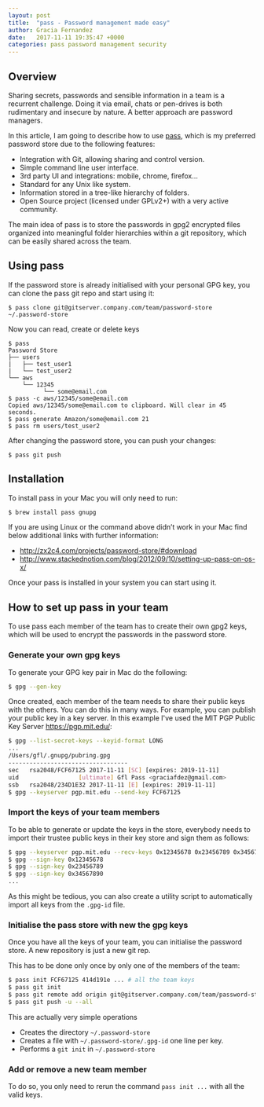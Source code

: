```yaml
---
layout: post
title:  "pass - Password management made easy"
author: Gracia Fernandez
date:   2017-11-11 19:35:47 +0000
categories: pass password management security
---
```


## Overview

Sharing secrets, passwords and sensible information in a team is a recurrent challenge. Doing it via email, chats or pen-drives is both rudimentary and insecure by nature. A better approach are password managers.  

In this article, I am going to describe how to use [pass](https://www.passwordstore.org/), which is my preferred password store due to the following features:

* Integration with Git, allowing sharing and control version.
* Simple command line user interface.
* 3rd party UI and integrations: mobile, chrome, firefox…
* Standard for any Unix like system.
* Information stored in a tree-like hierarchy of folders.
* Open Source project (licensed under GPLv2+) with a very active community.

The main idea of pass is to store the passwords in gpg2 encrypted files organized into meaningful folder hierarchies within a git repository, which can be easily shared across the team.

## Using pass

If the password store is already initialised with your personal GPG key, 
you can clone the pass git repo and start using it:

```
$ pass clone git@gitserver.company.com/team/password-store ~/.password-store

```

Now you can read, create or delete keys

```
$ pass
Password Store
├── users
|   ├── test_user1
|   └── test_user2
└── aws
    └── 12345
          └── some@email.com
$ pass -c aws/12345/some@email.com
Copied aws/12345/some@email.com to clipboard. Will clear in 45 seconds.
$ pass generate Amazon/some@email.com 21 
$ pass rm users/test_user2
```

After changing the password store, you can push your changes:

```
$ pass git push
```

## Installation

To install pass in your Mac you will only need to run:

```bash
$ brew install pass gnupg
```

If you are using Linux or the command above didn’t work in your Mac find below additional links with further information:
* http://zx2c4.com/projects/password-store/#download
* http://www.stackednotion.com/blog/2012/09/10/setting-up-pass-on-os-x/

Once your pass is installed in your system you can start using it. 

## How to set up pass in your team

To use pass each member of the team has to create their own gpg2 keys, which will be used to encrypt the passwords in the password store.
 
### Generate your own gpg keys

To generate your GPG key pair in Mac do the following:

```bash
$ gpg --gen-key
```

Once created, each member of the team needs to share their public keys with the others. You can do this in many ways. For example, you can publish your public key in a key server. In this example I've used the MIT PGP Public Key Server https://pgp.mit.edu/:

```bash
$ gpg --list-secret-keys --keyid-format LONG
...
/Users/gfl/.gnupg/pubring.gpg
----------------------------------
sec   rsa2048/FCF67125 2017-11-11 [SC] [expires: 2019-11-11]
uid                 [ultimate] Gfl Pass <graciafdez@gmail.com>
ssb   rsa2048/234D1E32 2017-11-11 [E] [expires: 2019-11-11]
$ gpg --keyserver pgp.mit.edu --send-key FCF67125
```

### Import the keys of your team members

To be able to generate or update the keys in the store, everybody needs to import their trustee public keys in their key store and sign them as follows:

```bash
$ gpg --keyserver pgp.mit.edu --recv-keys 0x12345678 0x23456789 0x34567890 ...
$ gpg --sign-key 0x12345678
$ gpg --sign-key 0x23456789
$ gpg --sign-key 0x34567890
...
```

As this might be tedious, you can also create a utility script to automatically import all keys from the `.gpg-id` file.

### Initialise the pass store with new the gpg keys

Once you have all the keys of your team, you can initialise the password store. A new repository is just a new git rep.

This has to be done only once by only one of the members of the team:

```bash
$ pass init FCF67125 414d191e ... # all the team keys
$ pass git init
$ pass git remote add origin git@gitserver.company.com/team/password-store
$ pass git push -u --all
```

This are actually very simple operations
 * Creates the directory `~/.password-store`
 * Creates a file with `~/.password-store/.gpg-id` one line per key.
 * Performs a `git init` in `~/.password-store`

### Add or remove a new team member

To do so, you only need to rerun the command `pass init ...` with all the valid keys.

